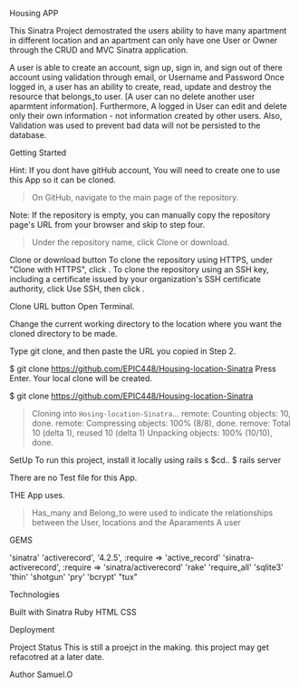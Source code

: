 

 Housing APP

This Sinatra Project demostrated the users ability to have many apartment in different location and an apartment can only have one User or Owner through the CRUD and MVC Sinatra application.


A user is able to create an account, sign up, sign in, and sign out of there account using validation through email, or Username and Password
Once logged in, a user has an ability to create, read, update and destroy the resource that belongs_to user. [A user can no delete another user aparmtent information]. Furthermore, A logged in User can  edit and delete only their own information - not information created by other users.
 Also, Validation was used to prevent  bad data will not  be persisted to the database.


Getting Started

 Hint: If you dont have  gitHub account, You will need to create one to use this App so it can be cloned. 
 

 > On GitHub, navigate to the main page of the repository.

Note: If the repository is empty, you can manually copy the repository page's URL from your browser and skip to step four.

> Under the repository name, click Clone or download.

Clone or download button
To clone the repository using HTTPS, under "Clone with HTTPS", click . To clone the repository using an SSH key, including a certificate issued by your organization's SSH certificate authority, click Use SSH, then click .

Clone URL button
Open Terminal.

Change the current working directory to the location where you want the cloned directory to be made.

Type git clone, and then paste the URL you copied in Step 2.

$ git clone https://github.com/EPIC448/Housing-location-Sinatra
Press Enter. Your local clone will be created.

$ git clone https://github.com/EPIC448/Housing-location-Sinatra

> Cloning into `Hosing-location-Sinatra`...
> remote: Counting objects: 10, done.
> remote: Compressing objects: 100% (8/8), done.
> remove: Total 10 (delta 1), reused 10 (delta 1)
> Unpacking objects: 100% (10/10), done.


SetUp
 To run this project, install it locally using rails s
   $cd.. <folder where it is coned>
   $ rails server
  
  There are no Test file for this App. 
  
 THE App uses. 
  > Has_many and Belong_to  were used to indicate the relationships between the User, locations and the Aparaments
  > A user 
 

 GEMS

  'sinatra'
 'activerecord', '4.2.5', :require => 'active_record'
 'sinatra-activerecord', :require => 'sinatra/activerecord'
 'rake'
 'require_all'
 'sqlite3'
 'thin'
 'shotgun'
 'pry'
 'bcrypt'
 "tux"

 Technologies

Built with
Sinatra
Ruby
HTML
CSS

Deployment

Project Status
 This is still a proejct in the making. this project may get refacotred at a later date. 

Author
 Samuel.O